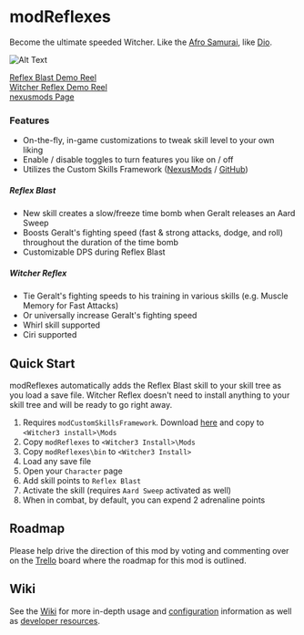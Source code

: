 # modReflexes
Become the ultimate speeded Witcher. Like the [Afro Samurai](https://github.com/cvax/modReflexes/wiki#design-philosophy), like [Dio](https://github.com/cvax/modReflexes/wiki#design-philosophy).

![Alt Text](https://staticdelivery.nexusmods.com/mods/952/images/956-1-1446666411.png)

[Reflex Blast Demo Reel](https://youtu.be/A3YcyHFbWn4)  
[Witcher Reflex Demo Reel](https://youtu.be/0P2KhI6Vdc4)  
[nexusmods Page](http://www.nexusmods.com/witcher3/mods/956?)

### Features

- On-the-fly, in-game customizations to tweak skill level to your own liking
- Enable / disable toggles to turn features you like on / off
- Utilizes the Custom Skills Framework ([NexusMods](http://www.nexusmods.com/witcher3/mods/1758/?) / [GitHub](https://github.com/cvax/modCustomSkillsFramework))

##### Reflex Blast

- New skill creates a slow/freeze time bomb when Geralt releases an Aard Sweep
- Boosts Geralt's fighting speed (fast & strong attacks, dodge, and roll) throughout the duration of the time bomb
- Customizable DPS during Reflex Blast

##### Witcher Reflex

- Tie Geralt's fighting speeds to his training in various skills (e.g. Muscle Memory for Fast Attacks)
- Or universally increase Geralt's fighting speed
- Whirl skill supported
- Ciri supported




## Quick Start

modReflexes automatically adds the Reflex Blast skill to your skill tree as you load a save file. Witcher Reflex doesn't need to install anything to your skill tree and will be ready to go right away.  

1. Requires ```modCustomSkillsFramework```. Download [here](http://www.nexusmods.com/witcher3/mods/1758/?) and copy to ```<Witcher3 install>\Mods```
2. Copy ```modReflexes``` to ```<Witcher3 Install>\Mods```
3. Copy ```modReflexes\bin``` to ```<Witcher3 Install>```
4. Load any save file  
5. Open your ```Character``` page  
6. Add skill points to ```Reflex Blast```  
7. Activate the skill (requires ```Aard Sweep``` activated as well)  
8. When in combat, by default, you can expend 2 adrenaline points




## Roadmap

Please help drive the direction of this mod by voting and commenting over on the [Trello](https://trello.com/b/PTzbfb1s/modreflexes#) board where the roadmap for this mod is outlined.



## Wiki

See the [Wiki](https://github.com/cvax/modReflexes/wiki) for more in-depth usage and [configuration](https://github.com/cvax/modReflexes/wiki/Preset-Options) information as well as [developer resources](https://github.com/cvax/modReflexes/wiki/Developer-Resources).
